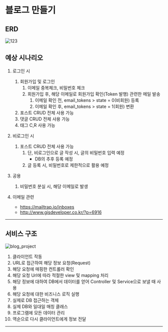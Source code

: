 # 블로그 만들기 

## ERD
![123](https://user-images.githubusercontent.com/79362952/178654563-e5edfdfc-fc68-47dc-96e9-30459131e1fa.png)

## 예상 시나리오
1. 로그인 시
   1. 회원가입 및 로그인 
      1. 이메일 중복체크, 비밀번호 체크
      2. 회원가입 후, 해당 이메일로 회원가입 확인(Token 발행) 관련한 메일 발송
          1. 이메일 확인 전, email_tokens > state = 0(비회원) 등록
          2. 이메일 확인 후, email_tokens > state = 1(회원) 변환
   2. 포스트 CRUD 전체 사용 가능
   3. 댓글 CRUD 전체 사용 가능
   4. 태그 C,R 사용 가능 


2. 비로그인 시
   1. 포스트 CRUD 전체 사용 가능
      1. 단, 비로그인으로 글 작성 시, 글의 비밀번호 입력 예정
         * DB의 추후 등록 예정
      2. 글 등록 시, 비밀번호로 제한적으로 활용 예정

3. 공용
   1. 비밀번호 분실 시, 해당 이메일로 발생


4. 이메일 관련
    * https://mailtrap.io/inboxes
    * http://www.gisdeveloper.co.kr/?p=6916

------------

## 서비스 구조
![blog_project](https://user-images.githubusercontent.com/79362952/178541973-a3e23f6b-6710-45c2-a63c-a20b5ec29583.png)

1. 클라이언트 작동
2. URL로 접근하여 해당 정보 요청(Request)
3. 해당 요청에 매핑한 컨트롤러 확인
4. 해당 요청 Url에 따라 적절한 view 및 mapping 처리
5. 해당 정보에 대하여 DB에서 데이터를 얻어 Controller 및 Service으로 보낼 때 사용
6. 해당 요청에 대한 비즈니스 로직 실행
7. 실제로 DB 접근하는 객체
8. 실제 DB와 일대일 매칭 클래스
9. 프로그램에 모든 데이터 관리
10. 역순으로 다시 클라이언트에게 정보 전달

-----------

